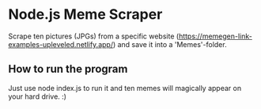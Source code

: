 # Node.js Meme Scraper

Scrape ten pictures (JPGs) from a specific website (https://memegen-link-examples-upleveled.netlify.app/) and save it into a 'Memes'-folder.

## How to run the program

Just use node index.js to run it and ten memes will magically appear on your hard drive. :)
